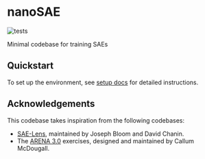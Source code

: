 # nanoSAE

![tests](https://github.com/dtch1997/nanoSAE/actions/workflows/tests.yaml/badge.svg)

Minimal codebase for training SAEs

## Quickstart

To set up the environment, see [setup docs](docs/setup.md) for detailed instructions. 


## Acknowledgements

This codebase takes inspiration from the following codebases:
- [SAE-Lens](https://github.com/jbloomAus/SAELens), maintained by Joseph Bloom and David Chanin.
- The [ARENA 3.0](https://github.com/callummcdougall/ARENA_3.0/tree/main) exercises, designed and maintained by Callum McDougall.